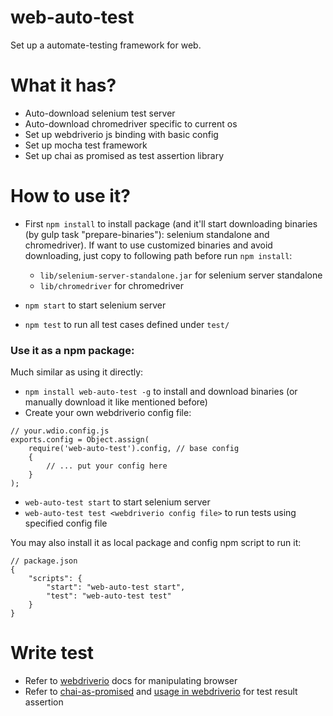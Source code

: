 # web-auto-test

Set up a automate-testing framework for web.

# What it has?

- Auto-download selenium test server
- Auto-download chromedriver specific to current os
- Set up webdriverio js binding with basic config
- Set up mocha test framework
- Set up chai as promised as test assertion library

# How to use it?

- First `npm install` to install package (and it'll start downloading binaries (by gulp task "prepare-binaries"): selenium standalone and chromedriver).
If want to use customized binaries and avoid downloading, just copy to following path before run `npm install`:
    - `lib/selenium-server-standalone.jar` for selenium server standalone
    - `lib/chromedriver` for chromedriver

- `npm start` to start selenium server
- `npm test` to run all test cases defined under `test/`

### Use it as a npm package:

Much similar as using it directly:

- `npm install web-auto-test -g` to install and download binaries (or manually download it like mentioned before)
- Create your own webdriverio config file:

```
// your.wdio.config.js
exports.config = Object.assign(
    require('web-auto-test').config, // base config
    {
        // ... put your config here
    }
);
```

- `web-auto-test start` to start selenium server
- `web-auto-test test <webdriverio config file>` to run tests using specified config file

You may also install it as local package and config npm script to run it:

```
// package.json
{
    "scripts": {
        "start": "web-auto-test start",
        "test": "web-auto-test test"
    }
}
```

# Write test

- Refer to [webdriverio](http://webdriver.io/api.html) docs for manipulating browser
- Refer to [chai-as-promised](http://chaijs.com/plugins/chai-as-promised) and [usage in webdriverio](http://webdriver.io/guide/testrunner/frameworks.html) for test result assertion
